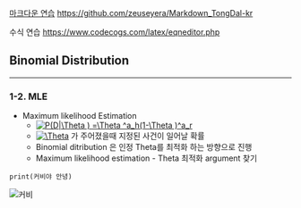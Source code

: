 

[마크다운 연습](https://github.com/zeuseyera/Markdown_TongDal-kr)
https://github.com/zeuseyera/Markdown_TongDal-kr

수식 연습
https://www.codecogs.com/latex/eqneditor.php


## Binomial Distribution
---

### 1-2. MLE

- Maximum likelihood Estimation 
  * <a href="https://www.codecogs.com/eqnedit.php?latex=P(D|\Theta&space;)&space;=\Theta&space;^a_h(1-\Theta&space;)^a_r" target="_blank"><img src="https://latex.codecogs.com/gif.latex?P(D|\Theta&space;)&space;=\Theta&space;^a_h(1-\Theta&space;)^a_r" title="P(D|\Theta ) =\Theta ^a_h(1-\Theta )^a_r" /></a>
  * <a href="https://www.codecogs.com/eqnedit.php?latex=\Theta" target="_blank"><img src="https://latex.codecogs.com/gif.latex?\Theta" title="\Theta" /></a> 가 주어졌을때 지정된 사건이 일어날 확률
  * Binomial ditribution 은 인정 Theta를 최적화 하는 방향으로 진행 
  * Maximum likelihood estimation - Theta 최적화 argument 찾기 
  

```
print(커비야 안녕)
```


![커비](https://pbs.twimg.com/media/Ea8xQs5U8AAZeTG.png)




